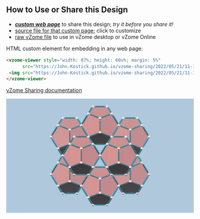 
## How to Use or Share this Design

 - [***custom web page***][post] to share this design; *try it before you share it!*
 - [source file for that custom page][source]; click to customize
 - [raw vZome file][raw] to use in vZome desktop or vZome Online
 
 HTML custom element for embedding in any web page:
 ```html
<vzome-viewer style="width: 87%; height: 60vh; margin: 5%"
       src="https://John-Kostick.github.io/vzome-sharing/2022/05/21/11-16-38-Regular-Dodecahedron-Array/Regular-Dodecahedron-Array.vZome" >
  <img src="https://John-Kostick.github.io/vzome-sharing/2022/05/21/11-16-38-Regular-Dodecahedron-Array/Regular-Dodecahedron-Array.png" />
</vzome-viewer>
 ```

[vZome Sharing documentation](https://vzome.github.io/vzome/sharing.html#how-it-works)

![Image](<Regular-Dodecahedron-Array.png>)


[post]: <https://John-Kostick.github.io/vzome-sharing/2022/05/21/Regular-Dodecahedron-Array-11-16-38.html>
[source]: <https://github.com/John-Kostick/vzome-sharing/edit/main/_posts/2022-05-21-Regular-Dodecahedron-Array-11-16-38.md>
[raw]: <https://raw.githubusercontent.com/John-Kostick/vzome-sharing/main/2022/05/21/11-16-38-Regular-Dodecahedron-Array/Regular-Dodecahedron-Array.vZome>